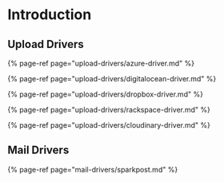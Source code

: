 # Introduction

## Upload Drivers

{% page-ref page="upload-drivers/azure-driver.md" %}

{% page-ref page="upload-drivers/digitalocean-driver.md" %}

{% page-ref page="upload-drivers/dropbox-driver.md" %}

{% page-ref page="upload-drivers/rackspace-driver.md" %}

{% page-ref page="upload-drivers/cloudinary-driver.md" %}

## Mail Drivers

{% page-ref page="mail-drivers/sparkpost.md" %}

